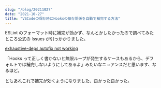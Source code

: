 ```yaml
---
slug: "/blog/20211027"
date: "2021-10-27"
title: "VSCodeの保存時にHooksの依存関係を自動で補完する方法"
---
```


ESLint のフォーマット時に補完が効かず、なんとかしたかったので調べてみたところ公式の Issues が引っかかりました。

[exhaustive-deps autofix not working](https://github.com/facebook/react/issues/18235#issuecomment-898636301)

「Hooks って正しく書かないと無限ループが発生するケースもあるから、デフォルトでは補完しないようにしてあるよ」みたいなニュアンスだと思います、なるほど。

ともあれこれで補完が効くようになりました、良かった良かった。
